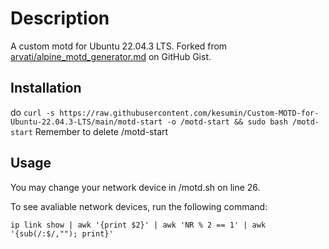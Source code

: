 # Description

A custom motd for Ubuntu 22.04.3 LTS.
Forked from [
arvati/alpine_motd_generator.md](https://gist.github.com/arvati/7d698d4472c8b2a6a9995b05f168c15a) on GitHub Gist.

## Installation
do `curl -s https://raw.githubusercontent.com/kesumin/Custom-MOTD-for-Ubuntu-22.04.3-LTS/main/motd-start -o /motd-start && sudo bash /motd-start`
Remember to delete /motd-start

## Usage

You may change your network device in /motd.sh on line 26.

To see avaliable network devices, run the following command:

`ip link show | awk '{print $2}' | awk 'NR % 2 == 1' | awk '{sub(/:$/,""); print}'`
